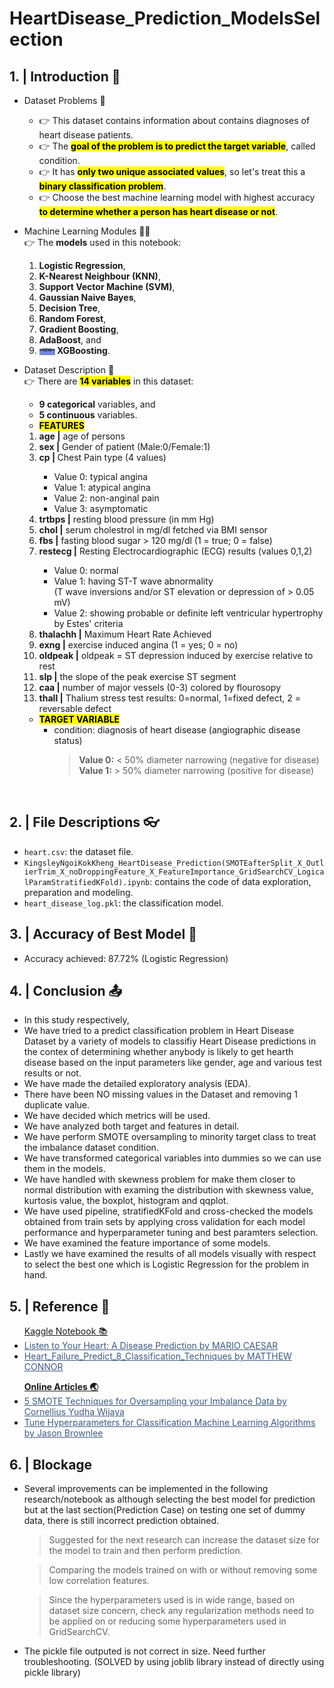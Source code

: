 # HeartDisease_Prediction_ModelsSelection
## 1. | Introduction 👋
  * Dataset Problems 🤔 </br>
    * 👉 This dataset contains information about contains diagnoses of heart disease patients. </br>
    * 👉 The <mark><b>goal of the problem is to predict the target variable</b></mark>, called condition.
    * 👉 It has <mark><b>only two unique associated values</b></mark>, so let's treat this a  <mark><b>binary classification problem</b></mark>.
    * 👉 Choose the best machine learning model with highest accuracy <mark><b>to determine whether a person has heart disease or not</b></mark>.
  * Machine Learning Modules 👨‍💻 </br>
  👉 The <b>models</b> used in this notebook:
    <ol start="1">
        <li> <b>Logistic Regression</b>,</li>
        <li> <b>K-Nearest Neighbour (KNN)</b>,</li>
        <li> <b>Support Vector Machine (SVM)</b>,</li>
        <li> <b>Gaussian Naive Bayes</b>,</li>
        <li> <b>Decision Tree</b>,</li>
        <li> <b>Random Forest</b>,</li>
        <li> <b>Gradient Boosting</b>,</li>
        <li> <b>AdaBoost</b>, and</li>
        <li> <b><span style="font-size: 8; background-color: #7289da;"><sup>*NEW*</sup></span> XGBoosting</b>.</li>
    </ol>
  * Dataset Description 🧾 </br>
  👉 There are <mark><b>14 variables</b></mark> in this dataset:
    <ul>
        <li> <b>9 categorical</b> variables, and</li>
        <li> <b>5 continuous</b> variables.</li>
    </ul>

    * <mark><b>FEATURES</b></mark>
    <ol start="1">
      <li> <b>age |</b> age of persons</b></li>
      <li> <b>sex |</b> Gender of patient (Male:0/Female:1)</b></li>
      <li> <b>cp | </b> Chest Pain type (4 values)</b></li>
    <ul>
                        <li> Value 0: typical angina</br></li>
                        <li> Value 1: atypical angina</br></li>
                        <li> Value 2: non-anginal pain</br></li>
                        <li> Value 3: asymptomatic</br></li>
    </ul>
      <li> <b>trtbps |</b> resting blood pressure (in mm Hg)</b></li>
      <li> <b>chol |</b> serum cholestrol in mg/dl fetched via BMI sensor</b></li>
      <li> <b>fbs |</b> fasting blood sugar > 120 mg/dl (1 = true; 0 = false)</b></li>
      <li> <b>restecg |</b> Resting Electrocardiographic (ECG) results (values 0,1,2)</b></li>
    <ul>
                        <li> Value 0: normal</br></li>
                        <li> Value 1: having ST-T wave abnormality</br>
                             (T wave inversions and/or ST elevation or depression of > 0.05 mV)</br></li>
                        <li> Value 2: showing probable or definite left ventricular hypertrophy by Estes' criteria</br></li>
    </ul>
      <li> <b>thalachh |</b> Maximum Heart Rate Achieved</b></li>
      <li> <b>exng |</b> exercise induced angina (1 = yes; 0 = no)</b></li>
      <li> <b>oldpeak |</b> oldpeak = ST depression induced by exercise relative to rest <br>
      <li> <b>slp |</b> the slope of the peak exercise ST segment</b></li>
      <li> <b>caa |</b> number of major vessels (0-3) colored by flourosopy</b></li>
      <li> <b>thall |</b> Thalium stress test results: 0=normal, 1=fixed defect, 2 = reversable defect</b></li> 
    </ol>

    * <mark><b>TARGET VARIABLE</b></mark></br>
        * condition: diagnosis of heart disease (angiographic disease status)<br>
          > <b>Value 0:</b> < 50% diameter narrowing (negative for disease) <br>
          > <b>Value 1:</b> > 50% diameter narrowing (positive for disease)
</div><br>

## 2. | File Descriptions 👓
- `heart.csv`: the dataset file.
- `KingsleyNgoiKokKheng_HeartDisease_Prediction(SMOTEafterSplit_X_OutlierTrim_X_noDroppingFeature_X_FeatureImportance_GridSearchCV_LogicalParamStratifiedKFold).ipynb`: contains the code of data exploration, preparation and modeling. 
- `heart_disease_log.pkl`: the classification model. 

## 3. | Accuracy of Best Model 🧪
- Accuracy achieved: 87.72% (Logistic Regression)

## 4. | Conclusion 📤
- In this study respectively,
- We have tried to a predict classification problem in Heart Disease Dataset by a variety of models to classifiy Heart Disease predictions in the contex of determining whether anybody is likely to get hearth disease based on the input parameters like gender, age and various test results or not.
- We have made the detailed exploratory analysis (EDA).
- There have been NO missing values in the Dataset and removing 1 duplicate value.
- We have decided which metrics will be used.
- We have analyzed both target and features in detail.
- We have perform SMOTE oversampling to minority target class to treat the imbalance dataset condition.
- We have transformed categorical variables into dummies so we can use them in the models.
- We have handled with skewness problem for make them closer to normal distribution with examing the distribution with skewness value, kurtosis value, the boxplot, histogram and qqplot.
- We have used pipeline, stratifiedKFold and cross-checked the models obtained from train sets by applying cross validation for each model performance and hyperparameter tuning and best paramters selection.
- We have examined the feature importance of some models.
- Lastly we have examined the results of all models visually with respect to select the best one which is Logistic Regression for the problem in hand.

## 5. | Reference 🔗
<ul><u>Kaggle Notebook 📚</u>
        <li><a style="color: #3D5A80" href="https://www.kaggle.com/code/caesarmario/listen-to-your-heart-a-disease-prediction">Listen to Your Heart: A Disease Prediction by MARIO CAESAR</a></li>
        <li><a style="color: #3D5A80" href="https://www.kaggle.com/code/azizozmen/heart-failure-predict-8-classification-techniques/notebook">Heart_Failure_Predict_8_Classification_Techniques by MATTHEW CONNOR</a></li>
</ul>
<ul><b><u>Online Articles 🌏</u></b>
        <li><a style="color: #3D5A80" href="https://towardsdatascience.com/5-smote-techniques-for-oversampling-your-imbalance-data-b8155bdbe2b5">5 SMOTE Techniques for Oversampling your Imbalance Data by Cornellius Yudha Wijaya</a></li>
        <li><a style="color: #3D5A80" href="https://machinelearningmastery.com/hyperparameters-for-classification-machine-learning-algorithms/">Tune Hyperparameters for Classification Machine Learning Algorithms by  Jason Brownlee </a></li>
</ul>

## 6. | Blockage
- Several improvements can be implemented in the following research/notebook as although selecting the best model for prediction but at the last section(Prediction Case) on testing one set of dummy data, there is still incorrect prediction obtained.
    > Suggested for the next research can increase the dataset size for the model to train and then perform prediction.

    > Comparing the models trained on with or without removing some low correlation features.

    > Since the hyperparameters used is in wide range, based on dataset size concern, check any regularization methods need to be applied on or reducing some hyperparameters used in GridSearchCV.
- The pickle file outputed is not correct in size. Need further troubleshooting. 
  (SOLVED by using joblib library instead of directly using pickle library)


